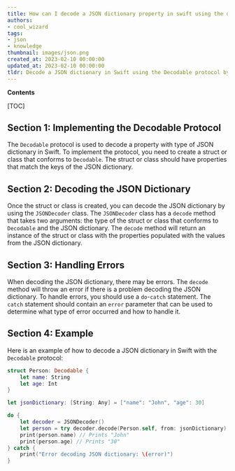 ```yaml
---
title: How can I decode a JSON dictionary property in swift using the decodable protocol?
authors:
- cool_wizard
tags:
- json
- knowledge
thumbnail: images/json.png
created_at: 2023-02-10 00:00:00
updated_at: 2023-02-10 00:00:00
tldr: Decode a JSON dictionary in Swift using the Decodable protocol by implementing the decode(from) method.
---
```


**Contents**

[TOC]

## Section 1: Implementing the Decodable Protocol

The `Decodable` protocol is used to decode a property with type of JSON dictionary in Swift. To implement the protocol, you need to create a struct or class that conforms to `Decodable`. The struct or class should have properties that match the keys of the JSON dictionary.

## Section 2: Decoding the JSON Dictionary

Once the struct or class is created, you can decode the JSON dictionary by using the `JSONDecoder` class. The `JSONDecoder` class has a `decode` method that takes two arguments: the type of the struct or class that conforms to `Decodable` and the JSON dictionary. The `decode` method will return an instance of the struct or class with the properties populated with the values from the JSON dictionary.

## Section 3: Handling Errors

When decoding the JSON dictionary, there may be errors. The `decode` method will throw an error if there is a problem decoding the JSON dictionary. To handle errors, you should use a `do`-`catch` statement. The `catch` statement should contain an `error` parameter that can be used to determine what type of error occurred and how to handle it.

## Section 4: Example

Here is an example of how to decode a JSON dictionary in Swift with the `Decodable` protocol:

```swift
struct Person: Decodable {
    let name: String
    let age: Int
}

let jsonDictionary: [String: Any] = ["name": "John", "age": 30]

do {
    let decoder = JSONDecoder()
    let person = try decoder.decode(Person.self, from: jsonDictionary)
    print(person.name) // Prints "John"
    print(person.age) // Prints "30"
} catch {
    print("Error decoding JSON dictionary: \(error)")
}
```
